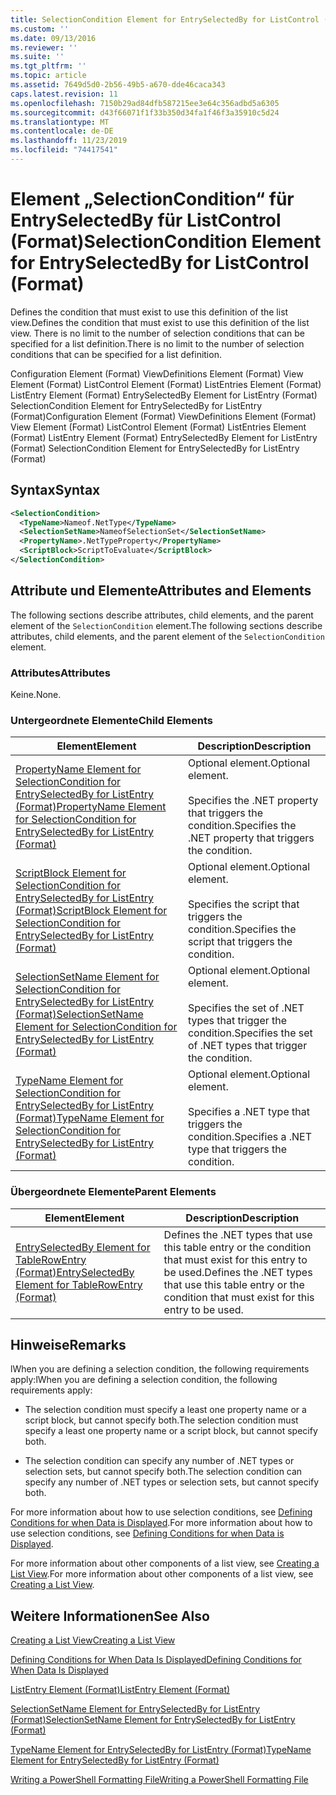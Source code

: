 ```yaml
---
title: SelectionCondition Element for EntrySelectedBy for ListControl (Format) | Microsoft Docs
ms.custom: ''
ms.date: 09/13/2016
ms.reviewer: ''
ms.suite: ''
ms.tgt_pltfrm: ''
ms.topic: article
ms.assetid: 7649d5d0-2b56-49b5-a670-dde46caca343
caps.latest.revision: 11
ms.openlocfilehash: 7150b29ad84dfb587215ee3e64c356adbd5a6305
ms.sourcegitcommit: d43f66071f1f33b350d34fa1f46f3a35910c5d24
ms.translationtype: MT
ms.contentlocale: de-DE
ms.lasthandoff: 11/23/2019
ms.locfileid: "74417541"
---
```

# <a name="selectioncondition-element-for-entryselectedby-for-listcontrol-format"></a><span data-ttu-id="07170-102">Element „SelectionCondition“ für EntrySelectedBy für ListControl (Format)</span><span class="sxs-lookup"><span data-stu-id="07170-102">SelectionCondition Element for EntrySelectedBy for ListControl (Format)</span></span>

<span data-ttu-id="07170-103">Defines the condition that must exist to use this definition of the list view.</span><span class="sxs-lookup"><span data-stu-id="07170-103">Defines the condition that must exist to use this definition of the list view.</span></span> <span data-ttu-id="07170-104">There is no limit to the number of selection conditions that can be specified for a list definition.</span><span class="sxs-lookup"><span data-stu-id="07170-104">There is no limit to the number of selection conditions that can be specified for a list definition.</span></span>

<span data-ttu-id="07170-105">Configuration Element (Format) ViewDefinitions Element (Format) View Element (Format) ListControl Element (Format) ListEntries Element (Format) ListEntry Element (Format) EntrySelectedBy Element for ListEntry (Format) SelectionCondition Element for EntrySelectedBy for ListEntry (Format)</span><span class="sxs-lookup"><span data-stu-id="07170-105">Configuration Element (Format) ViewDefinitions Element (Format) View Element (Format) ListControl Element (Format) ListEntries Element (Format) ListEntry Element (Format) EntrySelectedBy Element for ListEntry (Format) SelectionCondition Element for EntrySelectedBy for ListEntry (Format)</span></span>

## <a name="syntax"></a><span data-ttu-id="07170-106">Syntax</span><span class="sxs-lookup"><span data-stu-id="07170-106">Syntax</span></span>

```xml
<SelectionCondition>
  <TypeName>Nameof.NetType</TypeName>
  <SelectionSetName>NameofSelectionSet</SelectionSetName>
  <PropertyName>.NetTypeProperty</PropertyName>
  <ScriptBlock>ScriptToEvaluate</ScriptBlock>
</SelectionCondition>
```

## <a name="attributes-and-elements"></a><span data-ttu-id="07170-107">Attribute und Elemente</span><span class="sxs-lookup"><span data-stu-id="07170-107">Attributes and Elements</span></span>

<span data-ttu-id="07170-108">The following sections describe attributes, child elements, and the parent element of the `SelectionCondition` element.</span><span class="sxs-lookup"><span data-stu-id="07170-108">The following sections describe attributes, child elements, and the parent element of the `SelectionCondition` element.</span></span>

### <a name="attributes"></a><span data-ttu-id="07170-109">Attributes</span><span class="sxs-lookup"><span data-stu-id="07170-109">Attributes</span></span>

<span data-ttu-id="07170-110">Keine.</span><span class="sxs-lookup"><span data-stu-id="07170-110">None.</span></span>

### <a name="child-elements"></a><span data-ttu-id="07170-111">Untergeordnete Elemente</span><span class="sxs-lookup"><span data-stu-id="07170-111">Child Elements</span></span>

|<span data-ttu-id="07170-112">Element</span><span class="sxs-lookup"><span data-stu-id="07170-112">Element</span></span>|<span data-ttu-id="07170-113">Description</span><span class="sxs-lookup"><span data-stu-id="07170-113">Description</span></span>|
|-------------|-----------------|
|[<span data-ttu-id="07170-114">PropertyName Element for SelectionCondition for EntrySelectedBy for ListEntry (Format)</span><span class="sxs-lookup"><span data-stu-id="07170-114">PropertyName Element for SelectionCondition for EntrySelectedBy for ListEntry (Format)</span></span>](./propertyname-element-for-selectioncondition-for-entryselectedby-for-listcontrol-format.md)|<span data-ttu-id="07170-115">Optional element.</span><span class="sxs-lookup"><span data-stu-id="07170-115">Optional element.</span></span><br /><br /> <span data-ttu-id="07170-116">Specifies the .NET property that triggers the condition.</span><span class="sxs-lookup"><span data-stu-id="07170-116">Specifies the .NET property that triggers the condition.</span></span>|
|[<span data-ttu-id="07170-117">ScriptBlock Element for SelectionCondition for EntrySelectedBy for ListEntry (Format)</span><span class="sxs-lookup"><span data-stu-id="07170-117">ScriptBlock Element for SelectionCondition for EntrySelectedBy for ListEntry (Format)</span></span>](./scriptblock-element-for-selectioncondition-for-entryselectedby-for-listcontrol-format.md)|<span data-ttu-id="07170-118">Optional element.</span><span class="sxs-lookup"><span data-stu-id="07170-118">Optional element.</span></span><br /><br /> <span data-ttu-id="07170-119">Specifies the script that triggers the condition.</span><span class="sxs-lookup"><span data-stu-id="07170-119">Specifies the script that triggers the condition.</span></span>|
|[<span data-ttu-id="07170-120">SelectionSetName Element for SelectionCondition for EntrySelectedBy for ListEntry (Format)</span><span class="sxs-lookup"><span data-stu-id="07170-120">SelectionSetName Element for SelectionCondition for EntrySelectedBy for ListEntry (Format)</span></span>](./selectionsetname-element-for-selectioncondition-for-entryselectedby-for-listentry-format.md)|<span data-ttu-id="07170-121">Optional element.</span><span class="sxs-lookup"><span data-stu-id="07170-121">Optional element.</span></span><br /><br /> <span data-ttu-id="07170-122">Specifies the set of .NET types that trigger the condition.</span><span class="sxs-lookup"><span data-stu-id="07170-122">Specifies the set of .NET types that trigger the condition.</span></span>|
|[<span data-ttu-id="07170-123">TypeName Element for SelectionCondition for EntrySelectedBy for ListEntry (Format)</span><span class="sxs-lookup"><span data-stu-id="07170-123">TypeName Element for SelectionCondition for EntrySelectedBy for ListEntry (Format)</span></span>](./typename-element-for-selectioncondition-for-entryselectedby-for-listcontrol-format.md)|<span data-ttu-id="07170-124">Optional element.</span><span class="sxs-lookup"><span data-stu-id="07170-124">Optional element.</span></span><br /><br /> <span data-ttu-id="07170-125">Specifies a .NET type that triggers the condition.</span><span class="sxs-lookup"><span data-stu-id="07170-125">Specifies a .NET type that triggers the condition.</span></span>|

### <a name="parent-elements"></a><span data-ttu-id="07170-126">Übergeordnete Elemente</span><span class="sxs-lookup"><span data-stu-id="07170-126">Parent Elements</span></span>

|<span data-ttu-id="07170-127">Element</span><span class="sxs-lookup"><span data-stu-id="07170-127">Element</span></span>|<span data-ttu-id="07170-128">Description</span><span class="sxs-lookup"><span data-stu-id="07170-128">Description</span></span>|
|-------------|-----------------|
|[<span data-ttu-id="07170-129">EntrySelectedBy Element for TableRowEntry (Format)</span><span class="sxs-lookup"><span data-stu-id="07170-129">EntrySelectedBy Element for TableRowEntry (Format)</span></span>](./entryselectedby-element-for-tablerowentry-for-tablecontrol-format.md)|<span data-ttu-id="07170-130">Defines the .NET types that use this table entry or the condition that must exist for this entry to be used.</span><span class="sxs-lookup"><span data-stu-id="07170-130">Defines the .NET types that use this table entry or the condition that must exist for this entry to be used.</span></span>|

## <a name="remarks"></a><span data-ttu-id="07170-131">Hinweise</span><span class="sxs-lookup"><span data-stu-id="07170-131">Remarks</span></span>

<span data-ttu-id="07170-132">lWhen you are defining a selection condition, the following requirements apply:</span><span class="sxs-lookup"><span data-stu-id="07170-132">lWhen you are defining a selection condition, the following requirements apply:</span></span>

- <span data-ttu-id="07170-133">The selection condition must specify a least one property name or a script block, but cannot specify both.</span><span class="sxs-lookup"><span data-stu-id="07170-133">The selection condition must specify a least one property name or a script block, but cannot specify both.</span></span>

- <span data-ttu-id="07170-134">The selection condition can specify any number of .NET types or selection sets, but cannot specify both.</span><span class="sxs-lookup"><span data-stu-id="07170-134">The selection condition can specify any number of .NET types or selection sets, but cannot specify both.</span></span>

<span data-ttu-id="07170-135">For more information about how to use selection conditions, see [Defining Conditions for when Data is Displayed](./defining-conditions-for-displaying-data.md).</span><span class="sxs-lookup"><span data-stu-id="07170-135">For more information about how to use selection conditions, see [Defining Conditions for when Data is Displayed](./defining-conditions-for-displaying-data.md).</span></span>

<span data-ttu-id="07170-136">For more information about other components of a list view, see [Creating a List View](./creating-a-list-view.md).</span><span class="sxs-lookup"><span data-stu-id="07170-136">For more information about other components of a list view, see [Creating a List View](./creating-a-list-view.md).</span></span>

## <a name="see-also"></a><span data-ttu-id="07170-137">Weitere Informationen</span><span class="sxs-lookup"><span data-stu-id="07170-137">See Also</span></span>

[<span data-ttu-id="07170-138">Creating a List View</span><span class="sxs-lookup"><span data-stu-id="07170-138">Creating a List View</span></span>](./creating-a-list-view.md)

[<span data-ttu-id="07170-139">Defining Conditions for When Data Is Displayed</span><span class="sxs-lookup"><span data-stu-id="07170-139">Defining Conditions for When Data Is Displayed</span></span>](./defining-conditions-for-displaying-data.md)

[<span data-ttu-id="07170-140">ListEntry Element (Format)</span><span class="sxs-lookup"><span data-stu-id="07170-140">ListEntry Element (Format)</span></span>](./listentry-element-for-listcontrol-format.md)

[<span data-ttu-id="07170-141">SelectionSetName Element for EntrySelectedBy for ListEntry (Format)</span><span class="sxs-lookup"><span data-stu-id="07170-141">SelectionSetName Element for EntrySelectedBy for ListEntry (Format)</span></span>](./selectionsetname-element-for-entryselectedby-for-listcontrol-format.md)

[<span data-ttu-id="07170-142">TypeName Element for EntrySelectedBy for ListEntry (Format)</span><span class="sxs-lookup"><span data-stu-id="07170-142">TypeName Element for EntrySelectedBy for ListEntry (Format)</span></span>](/powershell/scripting/developer/format/typename-element-for-entryselectedby-for-listcontrol-format)

[<span data-ttu-id="07170-143">Writing a PowerShell Formatting File</span><span class="sxs-lookup"><span data-stu-id="07170-143">Writing a PowerShell Formatting File</span></span>](./writing-a-powershell-formatting-file.md)
